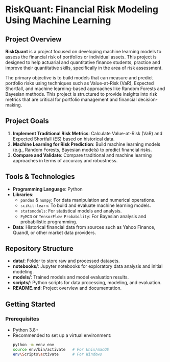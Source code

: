 # RiskQuant: Financial Risk Modeling Using Machine Learning

## Project Overview
**RiskQuant** is a project focused on developing machine learning models to assess the financial risk of portfolios or individual assets. This project is designed to help actuarial and quantitative finance students, practice and improve their quantitative skills, specifically in the area of risk assessment.

The primary objective is to build models that can measure and predict portfolio risks using techniques such as Value-at-Risk (VaR), Expected Shortfall, and machine learning-based approaches like Random Forests and Bayesian methods. This project is structured to provide insights into risk metrics that are critical for portfolio management and financial decision-making.

## Project Goals
1. **Implement Traditional Risk Metrics**: Calculate Value-at-Risk (VaR) and Expected Shortfall (ES) based on historical data.
2. **Machine Learning for Risk Prediction**: Build machine learning models (e.g., Random Forests, Bayesian models) to predict financial risks.
3. **Compare and Validate**: Compare traditional and machine learning approaches in terms of accuracy and robustness.

## Tools & Technologies
- **Programming Language**: Python
- **Libraries**:
  - `pandas` & `numpy`: For data manipulation and numerical operations.
  - `scikit-learn`: To build and evaluate machine learning models.
  - `statsmodels`: For statistical models and analysis.
  - `PyMC3` or `TensorFlow Probability`: For Bayesian analysis and probabilistic programming.
- **Data**: Historical financial data from sources such as Yahoo Finance, Quandl, or other market data providers.

## Repository Structure
- **data/**: Folder to store raw and processed datasets.
- **notebooks/**: Jupyter notebooks for exploratory data analysis and initial modeling.
- **models/**: Trained models and model evaluation results.
- **scripts/**: Python scripts for data processing, modeling, and evaluation.
- **README.md**: Project overview and documentation.

## Getting Started

### Prerequisites
- Python 3.8+
- Recommended to set up a virtual environment:
  ```bash
  python -m venv env
  source env/bin/activate   # For Unix/macOS
  env\Scripts\activate      # For Windows

